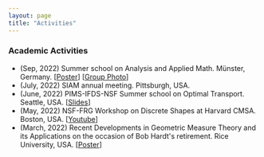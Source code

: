 ```yaml
---
layout: page
title: "Activities"
---
```


### Academic Activities 

* (Sep, 2022) Summer school on Analysis and Applied Math. Münster, Germany. \[[Poster]({{site.baseurl}}/papers/MMOT-poster.pdf)\] \[[Group Photo]({{site.baseurl}}/assets/images/bohan-munster2022)\]
* (July, 2022) SIAM annual meeting. Pittsburgh, USA.
* (June, 2022) PIMS-IFDS-NSF Summer school on Optimal Transport. Seattle, USA. \[[Slides]({{site.baseurl}}/papers/Bohan-PIMS2022.pdf)\]
* (May, 2022) NSF-FRG Workshop on Discrete Shapes at Harvard CMSA. Boston, USA. \[[Youtube](https://www.youtube.com/channel/UCBmPO-OK1sa8T1oX_9aVhAg/featured)\]
* (March, 2022) Recent Developments in Geometric Measure Theory and its Applications on the occasion of Bob Hardt's retirement. Rice University, USA. \[[Poster]({{site.baseurl}}/papers/Bohan-Rice2022.pdf)\]
